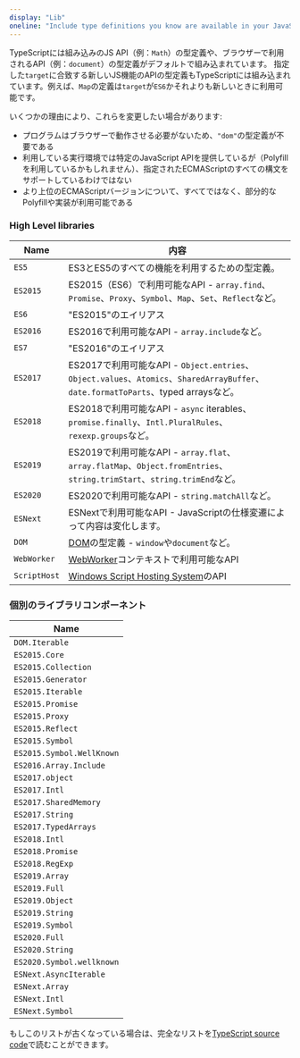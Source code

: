 ```yaml
---
display: "Lib"
oneline: "Include type definitions you know are available in your JavaScript runtime"
---
```


TypeScriptには組み込みのJS API（例：`Math`）の型定義や、ブラウザーで利用されるAPI（例：`document`）の型定義がデフォルトで組み込まれています。
指定した`target`に合致する新しいJS機能のAPIの型定義もTypeScriptには組み込まれています。例えば、`Map`の定義は`target`が`ES6`かそれよりも新しいときに利用可能です。

いくつかの理由により、これらを変更したい場合があります:

- プログラムはブラウザーで動作させる必要がないため、`"dom"`の型定義が不要である
- 利用している実行環境では特定のJavaScript APIを提供しているが（Polyfillを利用しているかもしれません）、指定されたECMAScriptのすべての構文をサポートしているわけではない
- より上位のECMAScriptバージョンについて、すべてではなく、部分的なPolyfillや実装が利用可能である

### High Level libraries

| Name         | 内容                                                                                                                                              |
| ------------ | ------------------------------------------------------------------------------------------------------------------------------------------------- |
| `ES5`        | ES3とES5のすべての機能を利用するための型定義。                                                                                                    |
| `ES2015`     | ES2015（ES6）で利用可能なAPI - `array.find`、`Promise`、`Proxy`、`Symbol`、`Map`、`Set`、`Reflect`など。                                          |
| `ES6`        | "ES2015"のエイリアス                                                                                                                              |
| `ES2016`     | ES2016で利用可能なAPI - `array.include`など。                                                                                                     |
| `ES7`        | "ES2016"のエイリアス                                                                                                                              |
| `ES2017`     | ES2017で利用可能なAPI - `Object.entries`、`Object.values`、`Atomics`、`SharedArrayBuffer`、`date.formatToParts`、typed arraysなど。               |
| `ES2018`     | ES2018で利用可能なAPI - `async` iterables、`promise.finally`、`Intl.PluralRules`、`rexexp.groups`など。                                           |
| `ES2019`     | ES2019で利用可能なAPI - `array.flat`、`array.flatMap`、`Object.fromEntries`、`string.trimStart`、`string.trimEnd`など。                           |
| `ES2020`     | ES2020で利用可能なAPI - `string.matchAll`など。                                                                                                   |
| `ESNext`     | ESNextで利用可能なAPI - JavaScriptの仕様変遷によって内容は変化します。                                                                            |
| `DOM`        | [DOM](https://developer.mozilla.org/en-US/docs/Glossary/DOM)の型定義 - `window`や`document`など。                                                 |
| `WebWorker`  | [WebWorker](https://developer.mozilla.org/en-US/docs/Web/API/Web_Workers_API/Using_web_workers)コンテキストで利用可能なAPI                        |
| `ScriptHost` | [Windows Script Hosting System](https://en.wikipedia.org/wiki/Windows_Script_Host)のAPI                                                           |

### 個別のライブラリコンポーネント

| Name                      |
| ------------------------- |
| `DOM.Iterable`            |
| `ES2015.Core`             |
| `ES2015.Collection`       |
| `ES2015.Generator`        |
| `ES2015.Iterable`         |
| `ES2015.Promise`          |
| `ES2015.Proxy`            |
| `ES2015.Reflect`          |
| `ES2015.Symbol`           |
| `ES2015.Symbol.WellKnown` |
| `ES2016.Array.Include`    |
| `ES2017.object`           |
| `ES2017.Intl`             |
| `ES2017.SharedMemory`     |
| `ES2017.String`           |
| `ES2017.TypedArrays`      |
| `ES2018.Intl`             |
| `ES2018.Promise`          |
| `ES2018.RegExp`           |
| `ES2019.Array`            |
| `ES2019.Full`             |
| `ES2019.Object`           |
| `ES2019.String`           |
| `ES2019.Symbol`           |
| `ES2020.Full`             |
| `ES2020.String`           |
| `ES2020.Symbol.wellknown` |
| `ESNext.AsyncIterable`    |
| `ESNext.Array`            |
| `ESNext.Intl`             |
| `ESNext.Symbol`           |

もしこのリストが古くなっている場合は、完全なリストを[TypeScript source code](https://github.com/microsoft/TypeScript/tree/master/lib)で読むことができます。
